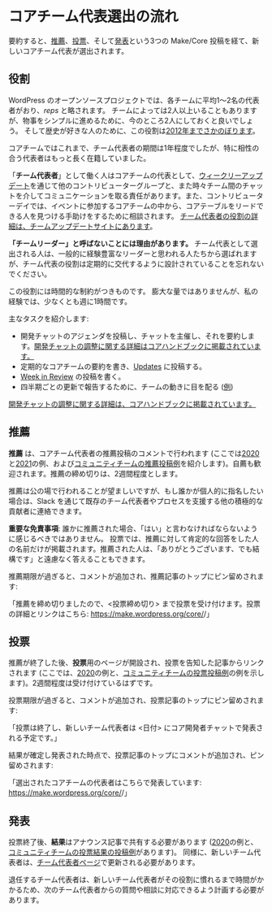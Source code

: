 <!--
# Core Team Rep Election Process
-->

# コアチーム代表選出の流れ

<!--
In summary, the process follows three subsequent Make/Core posts for [nominations](https://make.wordpress.org/core/2020/04/29/nominations-for-core-team-reps/), [voting](https://make.wordpress.org/core/2020/05/15/core-team-reps-submit-your-votes/), and then [announcing](https://make.wordpress.org/core/2020/06/03/core-team-reps-for-2020-and-beyond/) new Core Team Reps.
-->

要約すると、[推薦](https://make.wordpress.org/core/2020/04/29/nominations-for-core-team-reps/)、[投票](https://make.wordpress.org/core/2020/05/15/core-team-reps-submit-your-votes/)、そして[発表](https://make.wordpress.org/core/2020/06/03/core-team-reps-for-2020-and-beyond/)という3つの Make/Core 投稿を経て、新しいコアチーム代表が選出されます。

<!--
## The Role
-->

## 役割

<!--
In the WordPress open source project, each team has on average one or two representatives, abbreviated as *reps*.  Some teams have more than two, but for the sake of sanity sticking with two for now keeps things simpler.  And for the historians out there, the role goes [way back to 2012](https://make.wordpress.org/updates/team-reps/).
-->

WordPress のオープンソースプロジェクトでは、各チームに平均1～2名の代表者がおり、*reps* と略されます。 チームによっては2人以上いることもありますが、物事をシンプルに進めるために、今のところ2人にしておくと良いでしょう。 そして歴史が好きな人のために、この役割は[2012年までさかのぼります](https://make.wordpress.org/updates/team-reps/)。

<!--
Historically with the Core team, the team rep duration was around a year, though some reps stuck around longer if there was a particularly good fit.
-->

コアチームではこれまで、チーム代表者の期間は1年程度でしたが、特に相性の合う代表者はもっと長く在籍していました。

<!--
Anyone who serves as a “**team rep**” is responsible for communicating on behalf of the Core team to the other contributor groups via [weekly updates](https://make.wordpress.org/updates/), as well as occasional cross-team chats.  Reps are also consulted on Contributor Day, helping find someone within the Core team attending an event who can help lead a Core table.  [Full details on the Team Rep role is on the Team Update site.](https://make.wordpress.org/updates/team-reps/)
-->

「**チーム代表者**」として働く人はコアチームの代表として、[ウィークリーアップデート](https://make.wordpress.org/updates/)を通じて他のコントリビューターグループと、また時々チーム間のチャットを介してコミュニケーションを取る責任があります。また、コントリビューターデイでは、イベントに参加するコアチームの中から、コアテーブルをリードできる人を見つける手助けをするために相談されます。 [チーム代表者の役割の詳細は、チームアップデートサイトにあります](https://make.wordpress.org/updates/team-reps/)。

<!--
**It is not called “team lead” for a reason.**  While people elected as team reps will generally come from the pool of folks that people think of as experienced leaders, remember that the team rep role is designed to change hands regularly.
-->

**「チームリーダー」と呼ばないことには理由があります。** チーム代表として選出される人は、一般的に経験豊富なリーダーと思われる人たちから選ばれますが、チーム代表の役割は定期的に交代するように設計されていることを忘れないでください。

<!--
This role has a time commitment attached to it.  Not a huge amount, but in my experience, it’s at least one hour a week.
-->

この役割には時間的な制約がつきものです。 膨大な量ではありませんが、私の経験では、少なくとも週に1時間です。

<!--
Here are the main tasks:
-->

主なタスクを紹介します:

<!--
*   Post the devchat agenda, host the chats, and summarizing them. [More details on coordinating devchat are available in the Core handbook.](https://make.wordpress.org/core/handbook/tutorials/coordinating-devchat/)
*   Writing regular Core team recaps and posting it in [Updates](https://make.wordpress.org/updates)
*   Write the [Week in Review](https://make.wordpress.org/core/tag/week-in-core/) post
*   Keeping an eye on the moving parts of the team to be able to report for quarterly updates ([example](https://make.wordpress.org/updates/2018/04/24/quarterly-updates-q1-2018/))
-->

* 開発チャットのアジェンダを投稿し、チャットを主催し、それを要約します。[開発チャットの調整に関する詳細はコアハンドブックに掲載されています。](https://make.wordpress.org/core/handbook/tutorials/coordinating-devchat/)
* 定期的なコアチームの要約を書き、[Updates](https://make.wordpress.org/updates) に投稿する。
* [Week in Review](https://make.wordpress.org/core/tag/week-in-core/) の投稿を書く。
* 四半期ごとの更新で報告するために、チームの動きに目を配る ([例](https://make.wordpress.org/updates/2018/04/24/quarterly-updates-q1-2018/))

<!--
[More details on coordinating devchat are available in the Core handbook.](https://make.wordpress.org/core/handbook/tutorials/coordinating-devchat/)
-->

[開発チャットの調整に関する詳細は、コアハンドブックに掲載されています。](https://make.wordpress.org/core/handbook/tutorials/coordinating-devchat/)

<!--
## Nominating
-->

## 推薦

<!--
**Nominations** happen in the comments of a Core Team Reps nomination post (here are examples from [2020](https://make.wordpress.org/core/2020/04/29/nominations-for-core-team-reps/) and [2021](https://make.wordpress.org/core/2021/10/26/nominations-for-core-team-reps-2022/) as well as a [sample Community Team nominating post](https://make.wordpress.org/community/2019/12/05/community-team-reps-for-2020/)).  Self-nominations are welcome.  The deadline for nominations should be around two weeks.  
-->

**推薦** は、コアチーム代表者の推薦投稿のコメントで行われます (ここでは[2020](https://make.wordpress.org/core/2020/04/29/nominations-for-core-team-reps/)と[2021](https://make.wordpress.org/core/2021/10/26/nominations-for-core-team-reps-2022/)の例、および[コミュニティチームの推薦投稿例](https://make.wordpress.org/community/2019/12/05/community-team-reps-for-2020/)を紹介します)。自薦も歓迎されます。推薦の締め切りは、2週間程度とします。

<!--
Preference is for nominations to happen publicly, but if someone wants to nominate someone in private, they can reach out to existing team reps and any other active contributors assisting the process via Slack.
-->

推薦は公の場で行われることが望ましいですが、もし誰かが個人的に指名したい場合は、Slack を通じて既存のチーム代表者やプロセスを支援する他の積極的な貢献者に連絡できます。

<!--
*An important disclaimer: if someone is nominated, they should not feel like they have to say “yes”.  The polls will only include the names of the people that respond positively to a nomination.  Anyone who is nominated should feel free to reply with a “Thank you, but no thank you”.*
-->

**重要な免責事項**: 誰かに推薦された場合、「はい」と言わなければならないように感じるべきではありません。 投票では、推薦に対して肯定的な回答をした人の名前だけが掲載されます。推薦された人は、「ありがとうございます、でも結構です」と遠慮なく答えることもできます。

<!--
Once the deadline has passed for nominating, a comment will be added and pinned to the top of the nomination post:
-->

推薦期限が過ぎると、コメントが追加され、推薦記事のトップにピン留めされます:

<!--
*Nominations are now closed and voting is open until <voting deadline>. Voting details and link here:* [](https://make.wordpress.org/core/)*[https://make.wordpress.org/core/](https://make.wordpress.org/core/)**<voting-link>/*
-->

「推薦を締め切りましたので、<投票締め切り> まで投票を受け付けます。投票の詳細とリンクはこちら: https://make.wordpress.org/core/<voting-link>/」

<!--
## Voting
-->

## 投票

<!--
After nominations have ended, a poll for **voting** will be opened and linked from a voting announcement post (here is an example from [2020](https://make.wordpress.org/core/2020/05/15/core-team-reps-submit-your-votes/) as well as a [sample Community Team voting post](https://make.wordpress.org/community/2020/01/15/community-team-reps-submit-your-votes/)).  It should stay open for around two weeks.
-->

推薦が終了した後、**投票**用のページが開設され、投票を告知した記事からリンクされます (ここでは、[2020](https://make.wordpress.org/core/2020/05/15/core-team-reps-submit-your-votes/)の例と、[コミュニティチームの投票投稿例](https://make.wordpress.org/community/2020/01/15/community-team-reps-submit-your-votes/)の例を示します)。2週間程度は受け付けているはずです。

<!--
Once the deadline has passed for voting, a comment will be added and pinned to the top of the voting post:
-->

投票期限が過ぎると、コメントが追加され、投票記事のトップにピン留めされます:

<!--
*Voting has concluded and the new team reps will be announced on <date> during the Core devchat.*
-->

「投票は終了し、新しいチーム代表者は <日付> にコア開発者チャットで発表される予定です。」

<!--
Once the results have been finalized and announced, a comment will be added and pinned to the top of the voting post:
-->

結果が確定し発表された時点で、投票記事のトップにコメントが追加され、ピン留めされます:

<!--
*Selected Core Team reps are announced here: <a href="https://make.wordpress.org/core//”>https://make.wordpress.org/core/<results-link>/*
-->

「選出されたコアチームの代表者はこちらで発表しています: https://make.wordpress.org/core/<results-link>/」

<!--
## Announcing
-->

## 発表

<!--
After voting has ended, **results** should be shared in an announcement post (here is an exmaple from [2020](https://make.wordpress.org/core/2020/06/03/core-team-reps-for-2020-and-beyond/) as well as a [sample Community Team results post)](https://make.wordpress.org/community/2020/02/06/community-team-reps-for-2020-2/).  Similarly, the new team rep(s) should be updated on the [Team Reps page](https://make.wordpress.org/updates/team-reps/).
-->

投票終了後、**結果**はアナウンス記事で共有する必要があります ([2020](https://make.wordpress.org/core/2020/06/03/core-team-reps-for-2020-and-beyond/)の例と、[コミュニティチームの投票結果の投稿例](https://make.wordpress.org/community/2020/02/06/community-team-reps-for-2020-2/)があります)。 同様に、新しいチーム代表者は、[チーム代表者ページ](https://make.wordpress.org/updates/team-reps/)で更新される必要があります。

<!--
The outgoing team rep(s) should plan to be available for questions and consultation from the incoming team rep(s) as there will undoubtedly be a learning curve as new rep(s) get into the role.
-->

退任するチーム代表者は、新しいチーム代表者がその役割に慣れるまで時間がかかるため、次のチーム代表者からの質問や相談に対応できるよう計画する必要があります。
